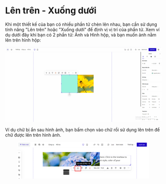 # Lên trên - Xuống dưới

Khi một thiết kế của bạn có nhiều phần tử chèn lên nhau, bạn cần sử dụng tính năng "Lên trên" hoặc "Xuống dưới" để định vị vị trí của phần tử. Xem ví dụ dưới đây khi bạn có 2 phần tử: Ảnh và Hình hộp, và bạn muốn ảnh nằm lên trên hình hộp:

![](<../../.gitbook/assets/lên xuống.gif>)

Ví dụ chữ bị ẩn sau hình ảnh, bạn bấm chọn vào chữ rồi sử dụng lên trên để chữ được lên trên hình ảnh.

<figure><img src="../../.gitbook/assets/lên xuống (1).png" alt=""><figcaption></figcaption></figure>
